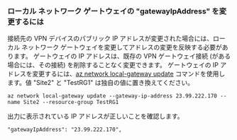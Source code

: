 ### <a name="to-modify-the-local-network-gateway-gatewayipaddress"></a>ローカル ネットワーク ゲートウェイの "gatewayIpAddress" を変更するには

接続先の VPN デバイスのパブリック IP アドレスが変更された場合には、ローカル ネットワーク ゲートウェイを変更してアドレスの変更を反映する必要があります。 ゲートウェイの IP アドレスは、既存の VPN ゲートウェイ接続 (がある場合には、その接続) を削除することなく変更できます。 ゲートウェイの IP アドレスを変更するには、[az network local-gateway update](https://docs.microsoft.com/cli/azure/network/local-gateway#az_network_local_gateway_update) コマンドを使用します。値 "Site2" と "TestRG1" は独自の値に置き換えてください。

```azurecli
az network local-gateway update --gateway-ip-address 23.99.222.170 --name Site2 --resource-group TestRG1
```

出力に表示されている IP アドレスが正しいことを確認します。

```
"gatewayIpAddress": "23.99.222.170",
```
